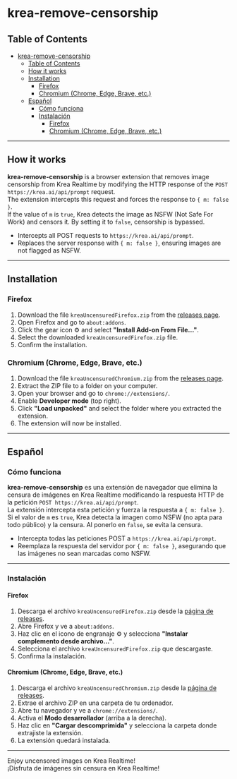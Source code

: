 # krea-remove-censorship

## Table of Contents

- [krea-remove-censorship](#krea-remove-censorship)
  - [Table of Contents](#table-of-contents)
  - [How it works](#how-it-works)
  - [Installation](#installation)
    - [Firefox](#firefox)
    - [Chromium (Chrome, Edge, Brave, etc.)](#chromium-chrome-edge-brave-etc)
  - [Español](#español)
    - [Cómo funciona](#cómo-funciona)
    - [Instalación](#instalación)
      - [Firefox](#firefox-1)
      - [Chromium (Chrome, Edge, Brave, etc.)](#chromium-chrome-edge-brave-etc-1)

---

## How it works

**krea-remove-censorship** is a browser extension that removes image censorship from Krea Realtime by modifying the HTTP response of the `POST https://krea.ai/api/prompt` request.  
The extension intercepts this request and forces the response to `{ m: false }`.  
If the value of `m` is `true`, Krea detects the image as NSFW (Not Safe For Work) and censors it. By setting it to `false`, censorship is bypassed.

- Intercepts all POST requests to `https://krea.ai/api/prompt`.
- Replaces the server response with `{ m: false }`, ensuring images are not flagged as NSFW.

---

## Installation

### Firefox

1. Download the file `kreaUncensuredFirefox.zip` from the [releases page](https://github.com/lueyo/krea-remove-censorship/releases).
2. Open Firefox and go to `about:addons`.
3. Click the gear icon ⚙️ and select **"Install Add-on From File..."**.
4. Select the downloaded `kreaUncensuredFirefox.zip` file.
5. Confirm the installation.

### Chromium (Chrome, Edge, Brave, etc.)

1. Download the file `kreaUncensuredChromium.zip` from the [releases page](https://github.com/lueyo/krea-remove-censorship/releases).
2. Extract the ZIP file to a folder on your computer.
3. Open your browser and go to `chrome://extensions/`.
4. Enable **Developer mode** (top right).
5. Click **"Load unpacked"** and select the folder where you extracted the extension.
6. The extension will now be installed.

---

## Español

### Cómo funciona

**krea-remove-censorship** es una extensión de navegador que elimina la censura de imágenes en Krea Realtime modificando la respuesta HTTP de la petición `POST https://krea.ai/api/prompt`.  
La extensión intercepta esta petición y fuerza la respuesta a `{ m: false }`.  
Si el valor de `m` es `true`, Krea detecta la imagen como NSFW (no apta para todo público) y la censura. Al ponerlo en `false`, se evita la censura.

- Intercepta todas las peticiones POST a `https://krea.ai/api/prompt`.
- Reemplaza la respuesta del servidor por `{ m: false }`, asegurando que las imágenes no sean marcadas como NSFW.

---

### Instalación

#### Firefox

1. Descarga el archivo `kreaUncensuredFirefox.zip` desde la [página de releases](https://github.com/lueyo/krea-remove-censorship/releases).
2. Abre Firefox y ve a `about:addons`.
3. Haz clic en el icono de engranaje ⚙️ y selecciona **"Instalar complemento desde archivo..."**.
4. Selecciona el archivo `kreaUncensuredFirefox.zip` que descargaste.
5. Confirma la instalación.

#### Chromium (Chrome, Edge, Brave, etc.)

1. Descarga el archivo `kreaUncensuredChromium.zip` desde la [página de releases](https://github.com/lueyo/krea-remove-censorship/releases).
2. Extrae el archivo ZIP en una carpeta de tu ordenador.
3. Abre tu navegador y ve a `chrome://extensions/`.
4. Activa el **Modo desarrollador** (arriba a la derecha).
5. Haz clic en **"Cargar descomprimida"** y selecciona la carpeta donde extrajiste la extensión.
6. La extensión quedará instalada.

---

Enjoy uncensored images on Krea Realtime!  
¡Disfruta de imágenes sin censura en Krea Realtime!

